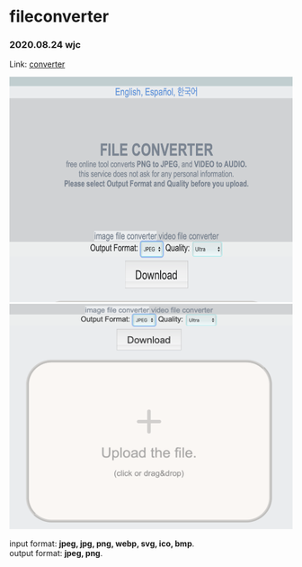 # fileconverter
### 2020.08.24 wjc

Link: [converter][googlelink]

[googlelink]: https://woojintech.tk/fileconverter/

<img src="/img/preview.png" width="550px" height="400px" title="preview" alt="preview"></img><br/>
<img src="/img/preview2.png" width="550px" height="400px" title="preview2" alt="preview2"></img>

input format: <b>jpeg, jpg, png, webp, svg, ico, bmp</b>.   
output format: <b>jpeg, png</b>.

